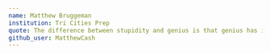 ```yaml
---
name: Matthew Bruggeman
institution: Tri Cities Prep
quote: The difference between stupidity and genius is that genius has its limits
github_user: MatthewCash
---
```

